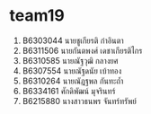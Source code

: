 # team19


1) B6303044 นายชูเกียรติ ก๋าอินตา
2) B6311506 นายกันตพงศ์ เดชาเกียรติไกร
3) B6310585 นายณัฐวุฒิ กลางยศ
4) B6307554 นายณัฐดนัย เบ้าทอง 
5) B6310264 นายณัฎฐพล กันทะถ้ำ
6) B6334161 ศักดิพัฒน์ มุจรินทร์
7) B6215880 นางสาวธนพร จันทร์ทรัพย์